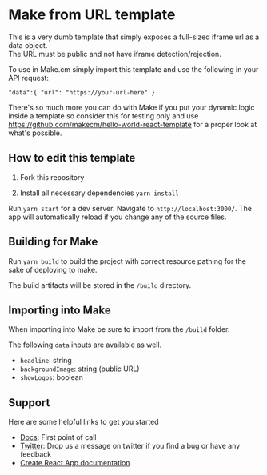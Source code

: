 # Make from URL template

This is a very dumb template that simply exposes a full-sized iframe url as a data object.  
The URL must be public and not have iframe detection/rejection. 

To use in Make.cm simply import this template and use the following in your API request:

`
"data":{
  "url": "https://your-url-here"
  }
`

There's so much more you can do with Make if you put your dynamic logic inside a template so consider this for testing only and use https://github.com/makecm/hello-world-react-template for a proper look at what's possible.


## How to edit this template

1. Fork this repository

2. Install all necessary dependencies `yarn install`

Run `yarn start` for a dev server. Navigate to `http://localhost:3000/`. The app will automatically reload if you change any of the source files.

## Building for Make

Run `yarn build` to build the project with correct resource pathing for the sake of deploying to make.

The build artifacts will be stored in the `/build` directory.

## Importing into Make

When importing into Make be sure to import from the `/build` folder.

The following `data` inputs are available as well.

- `headline`: string
- `backgroundImage`: string (public URL)
- `showLogos`: boolean

## Support

Here are some helpful links to get you started
- [Docs](https://docs.make.cm): First point of call
- [Twitter](https://twitter.com/home): Drop us a message on twitter if you find a bug or have any feedback
- [Create React App documentation](https://facebook.github.io/create-react-app/docs/getting-started)
